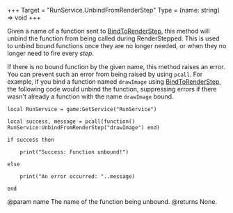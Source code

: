 +++
Target = "RunService.UnbindFromRenderStep"
Type = (name: string) => void
+++

Given a name of a function sent to [BindToRenderStep](https://developer.roblox.com/api-reference/function/RunService/BindToRenderStep), this method will unbind the function from being called during RenderStepped. This is used to unbind bound functions once they are no longer needed, or when they no longer need to fire every *step*.If there is no bound function by the given name, this method raises an error. You can prevent such an error from being raised by using `pcall`. For example, if you bind a function named `drawImage` using [BindToRenderStep](https://developer.roblox.com/api-reference/function/RunService/BindToRenderStep), the following code would unbind the function, suppressing errors if there wasn't already a function with the name `drawImage` bound.    local RunService = game:GetService("RunService")    local success, message = pcall(function() RunService:UnbindFromRenderStep("drawImage") end)    if success then        print("Success: Function unbound!")    else        print("An error occurred: "..message)    end@param name The name of the function being unbound.@returns None.